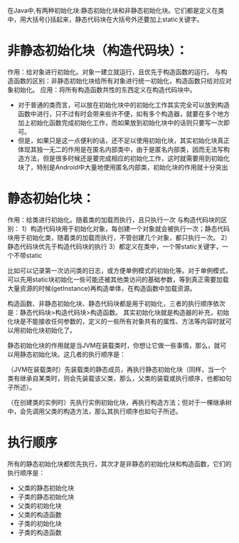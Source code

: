 在Java中,有两种初始化块:静态初始化块和非静态初始化块。它们都是定义在类中，用大括号{}括起来，静态代码块在大括号外还要加上static关键字。

# 非静态初始化块（构造代码块）：
作用：给对象进行初始化。对象一建立就运行，且优先于构造函数的运行。
与构造函数的区别：非静态初始化块给所有对象进行统一初始化，构造函数只给对应对象初始化。
应用：将所有构造函数共性的东西定义在构造代码块中。

- 对于普通的类而言，可以放在初始化块中的初始化工作其实完全可以放到构造函数中进行，只不过有时会带来些许不便，如有多个构造器，就要在多个地方加上初始化函数完成初始化工作，而如果放到初始化块中的话则只要写一次即可。
- 但是，如果只是这一点便利的话，还不足以使用初始化块，其实初始化块真正体现其独一无二的作用是在匿名内部类中，由于是匿名内部类，因而无法写构造方法，但是很多时候还是要完成相应的初始化工作，这时就需要用到初始化块了，特别是Android中大量地使用匿名内部类，初始化块的作用就十分突出

# 静态初始化块：
作用：给类进行初始化。随着类的加载而执行，且只执行一次
与构造代码块的区别：
1）构造代码块用于初始化对象，每创建一个对象就会被执行一次；静态代码块用于初始化类，随着类的加载而执行，不管创建几个对象，都只执行一次。
2）静态代码块优先于构造代码块的执行
3）都定义在类中，一个带static关键字，一个不带static

比如可以记录第一次访问类的日志，或方便单例模式的初始化等。对于单例模式，可以先用static块初始化一些可能还被其他类访问的基础参数，等到真正需要加载大量资源的时候(getInstance)再构造单体，在构造函数中加载资源。

构造函数、非静态初始化块、静态代码块都是用于初始化，三者的执行顺序依次是：静态代码块>构造代码块>构造函数。
其实初始化块就是构造器的补充，初始化块是不能接收任何参数的，定义的一些所有对象共有的属性、方法等内容时就可以用初始化块初始化了。

静态初始化块的作用就是当JVM在装载类时，你想让它做一些事情，那么，就可以用静态初始化块。这几者的执行顺序是：

（JVM在装载类时）先装载类的静态成员，再执行静态初始化块（同样，当一个类有继承自某类时，则会先装载该父类，那么，父类的装载或执行顺序，也都如句子所述）。

（在创建类的实例时）先执行实例初始化块，再执行构造方法；但对于一棵继承树中，会先调用父类的构造方法，那么其执行顺序也如句子所述。

# 执行顺序
所有的静态初始化块都优先执行，其次才是非静态的初始化块和构造函数，它们的执行顺序是：
- 父类的静态初始化块
- 子类的静态初始化块
- 父类的初始化块
- 父类的构造函数
- 子类的初始化块
- 子类的构造函数
